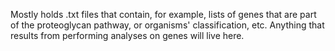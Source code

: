 Mostly holds .txt files that contain, for example, lists of genes that are part
of the proteoglycan pathway, or organisms' classification, etc. Anything that 
results from performing analyses on genes will live here.
